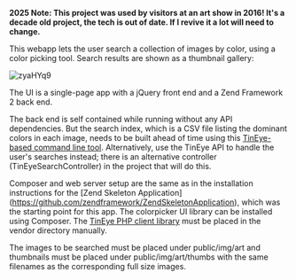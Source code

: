**2025 Note: This project was used by visitors at an art show in 2016! It's a decade old project, the tech is out of date. If I revive it a lot will need to change.**

This webapp lets the user search a collection of images by color, using a color picking tool. Search results are shown as a thumbnail gallery:

![zyaHYq9](https://github.com/user-attachments/assets/61134851-d1c8-41bb-a84d-79ce62176427)

The UI is a single-page app with a jQuery front end and a Zend Framework 2 back end.

The back end is self contained while running without any API dependencies. But the search index, which is a CSV file listing the dominant colors in each image, needs to be built ahead of time using this [TinEye-based command line tool](https://github.com/dgelbart/colorcoordinator-zf2/blob/master/module/Application/src/Application/Controller/ConsoleController.php).   Alternatively, use the TinEye API to handle the user's searches instead; there is an alternative controller (TinEyeSearchController) in the project that will do this.

Composer and web server setup are the same as in the installation instructions for the [Zend Skeleton Application] (https://github.com/zendframework/ZendSkeletonApplication), which was the starting point for this app.  The colorpicker UI library can be installed using Composer. 
 The [TinEye PHP  client library](https://services.tineye.com/developers/multicolorengine/libraries.html) must be placed in the vendor directory manually.

The images to be searched must be placed under public/img/art and thumbnails must be placed under public/img/art/thumbs with the same filenames as the corresponding full size images. 


